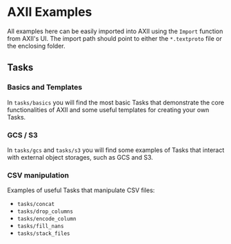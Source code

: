 # AXII Examples
All examples here can be easily imported into AXII using the `Import` function from AXII's UI. The import path should point to either the `*.textproto` file or the enclosing folder.

## Tasks
### Basics and Templates
In `tasks/basics` you will find the most basic Tasks that demonstrate the core functionalities of AXII and some useful templates for creating your own Tasks.

### GCS / S3
In `tasks/gcs` and `tasks/s3` you will find some examples of Tasks that interact with external object storages, such as GCS and S3.

### CSV manipulation
Examples of useful Tasks that manipulate CSV files:
- `tasks/concat`
- `tasks/drop_columns`
- `tasks/encode_column`
- `tasks/fill_nans`
- `tasks/stack_files`